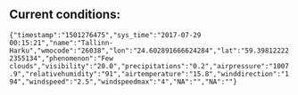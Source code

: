 ## Current conditions: 
 ``` {"timestamp":"1501276475","sys_time":"2017-07-29 00:15:21","name":"Tallinn-Harku","wmocode":"26038","lon":"24.602891666624284","lat":"59.398122222355134","phenomenon":"Few clouds","visibility":"20.0","precipitations":"0.2","airpressure":"1007.9","relativehumidity":"91","airtemperature":"15.8","winddirection":"194","windspeed":"2.5","windspeedmax":"4","NA":"","NA":""} ```
